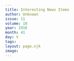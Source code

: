 ```yaml
---
title: Interesting News Items
author: Unknown
issue: 11
volume: 10
year: 1916
month: 41
day: V
tags:
layout: page.njk
image:
---
```






